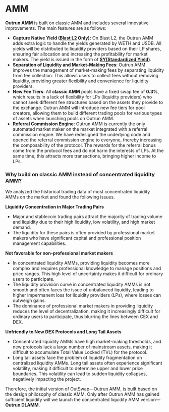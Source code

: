 # AMM

**Outrun AMM** is built on classic AMM and includes several innovative improvements. The main features are as follows:

* **Capture Native Yield ([**Blast L2**](https://docs.blast.io/about-blast) Only):** On Blast L2, the Outrun AMM adds extra logic to handle the yields generated by WETH and USDB. All yields will be distributed to liquidity providers based on their LP shares, ensuring fair allocation and increasing the profitability for market makers. The yield is issued in the form of [**SY(Standardized Yield)**](../outstake/yield-tokenization/sy.md).
* **Separation of Liquidity and Market-Making Fees**: Outrun AMM improves the management of market-making fees by separating liquidity from fee collection. This allows users to collect fees without removing liquidity, providing greater flexibility and convenience for liquidity providers.
* **New Fee Tiers**: All **classic AMM** pools have a fixed swap fee of **0.3%**, which results in a lack of flexibility for LPs (liquidity providers) who cannot seek different fee structures based on the assets they provide to the exchange. Outrun AMM will introduce new fee tiers for pool creators, allowing them to build different trading pools for various types of assets when launching pools on Outrun AMM.
* **Referral Commission Engine**: Outrun AMM is currently the only automated market maker on the market integrated with a referral commission engine. We have redesigned the underlying code and opened the referral commission engine to everyone, thereby increasing the composability of the protocol. The rewards for the referral bonus come from the protocol fees and do not harm the interests of LPs. At the same time, this attracts more transactions, bringing higher income to LPs.

### **Why build on classic AMM instead of concentrated liquidity AMM?**

We analyzed the historical trading data of most concentrated liquidity AMMs on the market and found the following issues.

**Liquidity Concentration in Major Trading Pairs**

* Major and stablecoin trading pairs attract the majority of trading volume and liquidity due to their high liquidity, low volatility, and high market demand.
* The liquidity for these pairs is often provided by professional market makers who have significant capital and professional position management capabilities.

**Not favorable for non-professional market makers**

* In concentrated liquidity AMMs, providing liquidity becomes more complex and requires professional knowledge to manage positions and price ranges. This high level of uncertainty makes it difficult for ordinary users to participate.
* The liquidity provision curve in concentrated liquidity AMMs is not smooth and often faces the issue of unbalanced liquidity, leading to higher impermanent loss for liquidity providers (LPs), where losses can outweigh gains.
* The dominance of professional market makers in providing liquidity reduces the level of decentralization, making it increasingly difficult for ordinary users to participate, thus blurring the lines between CEX and DEX.

**Unfriendly to New DEX Protocols and Long Tail Assets**

* Concentrated liquidity AMMs have high market-making thresholds, and new protocols lack a large number of mainstream assets, making it difficult to accumulate Total Value Locked (TVL) for the protocol.
* Long tail assets face the problem of liquidity fragmentation on centralized liquidity AMMs. Long tail assets often experience significant volatility, making it difficult to determine upper and lower price boundaries. This volatility can lead to sudden liquidity collapses, negatively impacting the project.

Therefore, the initial version of OutSwap—Outrun AMM, is built based on the design philosophy of classic AMM. Only after Outrun AMM has gained sufficient liquidity will we launch the concentrated liquidity AMM version—**Outrun DLAMM**.
